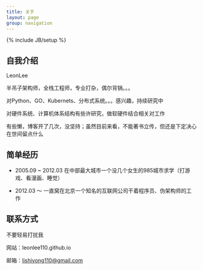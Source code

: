 ```yaml
---
title: 关于
layout: page
group: navigation
---
```

{% include JB/setup %}

## 自我介绍
LeonLee

半吊子架构师，全栈工程师，专业打杂，偶尔背锅。。。

对Python、GO、Kubernets、分布式系统。。。感兴趣，持续研究中

对硬件系统、计算机体系结构有些许研究，做软硬件结合相关对工作

有些懒，博客开了几次，没坚持；虽然目前来看，不能著书立传，但还是下定决心在世间留点什么

## 简单经历
- 2005.09 ~ 2012.03 在中部最大城市一个没几个女生的985城市求学（打游戏、看漫画、睡觉）

- 2012.03 ～ 一直窝在北京一个知名的互联网公司干着程序员、伪架构师的工作

## 联系方式
不要轻易打扰我

网站：leonlee110.github.io

邮箱：lishiyong110@gmail.com
